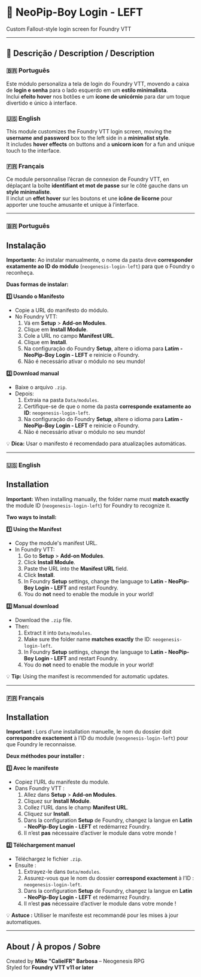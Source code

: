 # 🎨 NeoPip-Boy Login - LEFT  
Custom Fallout-style login screen for Foundry VTT  

---

## 📝 Descrição / Description / Description

### 🇧🇷 Português  
Este módulo personaliza a tela de login do Foundry VTT, movendo a caixa de **login e senha** para o lado esquerdo em um **estilo minimalista**.  
Inclui **efeito hover** nos botões e um **ícone de unicórnio** para dar um toque divertido e único à interface.  

### 🇺🇸 English  
This module customizes the Foundry VTT login screen, moving the **username and password** box to the left side in a **minimalist style**.  
It includes **hover effects** on buttons and a **unicorn icon** for a fun and unique touch to the interface.  

### 🇫🇷 Français  
Ce module personnalise l’écran de connexion de Foundry VTT, en déplaçant la boîte **identifiant et mot de passe** sur le côté gauche dans un **style minimaliste**.  
Il inclut un **effet hover** sur les boutons et une **icône de licorne** pour apporter une touche amusante et unique à l’interface.  

---

### 🇧🇷 Português

## Instalação

**Importante:** Ao instalar manualmente, o nome da pasta deve **corresponder exatamente ao ID do módulo** (`neogenesis-login-left`) para que o Foundry o reconheça.

**Duas formas de instalar:**  

**1️⃣ Usando o Manifesto**  
- Copie a URL do manifesto do módulo.  
- No Foundry VTT:  
  1. Vá em **Setup** > **Add-on Modules**.  
  2. Clique em **Install Module**.  
  3. Cole a URL no campo **Manifest URL**.  
  4. Clique em **Install**.  
  5. Na configuração do Foundry **Setup**, altere o idioma para **Latim - NeoPip-Boy Login - LEFT** e reinicie o Foundry.  
  6. Não é necessário ativar o módulo no seu mundo!  

**2️⃣ Download manual**  
- Baixe o arquivo `.zip`.  
- Depois:  
  1. Extraia na pasta `Data/modules`.  
  2. Certifique-se de que o nome da pasta **corresponde exatamente ao ID**: `neogenesis-login-left`.  
  3. Na configuração do Foundry **Setup**, altere o idioma para **Latim - NeoPip-Boy Login - LEFT** e reinicie o Foundry.  
  4. Não é necessário ativar o módulo no seu mundo!  

💡 **Dica:** Usar o manifesto é recomendado para atualizações automáticas.

---

### 🇺🇸 English

## Installation

**Important:** When installing manually, the folder name must **match exactly** the module ID (`neogenesis-login-left`) for Foundry to recognize it.

**Two ways to install:**  

**1️⃣ Using the Manifest**  
- Copy the module's manifest URL.  
- In Foundry VTT:  
  1. Go to **Setup** > **Add-on Modules**.  
  2. Click **Install Module**.  
  3. Paste the URL into the **Manifest URL** field.  
  4. Click **Install**.  
  5. In Foundry **Setup** settings, change the language to **Latin - NeoPip-Boy Login - LEFT** and restart Foundry.  
  6. You do **not** need to enable the module in your world!  

**2️⃣ Manual download**  
- Download the `.zip` file.  
- Then:  
  1. Extract it into `Data/modules`.  
  2. Make sure the folder name **matches exactly** the ID: `neogenesis-login-left`.  
  3. In Foundry **Setup** settings, change the language to **Latin - NeoPip-Boy Login - LEFT** and restart Foundry.  
  4. You do **not** need to enable the module in your world!  

💡 **Tip:** Using the manifest is recommended for automatic updates.

---

### 🇫🇷 Français

## Installation

**Important :** Lors d’une installation manuelle, le nom du dossier doit **correspondre exactement** à l’ID du module (`neogenesis-login-left`) pour que Foundry le reconnaisse.

**Deux méthodes pour installer :**  

**1️⃣ Avec le manifeste**  
- Copiez l’URL du manifeste du module.  
- Dans Foundry VTT :  
  1. Allez dans **Setup** > **Add-on Modules**.  
  2. Cliquez sur **Install Module**.  
  3. Collez l’URL dans le champ **Manifest URL**.  
  4. Cliquez sur **Install**.  
  5. Dans la configuration **Setup** de Foundry, changez la langue en **Latin - NeoPip-Boy Login - LEFT** et redémarrez Foundry.  
  6. Il n’est **pas** nécessaire d’activer le module dans votre monde !  

**2️⃣ Téléchargement manuel**  
- Téléchargez le fichier `.zip`.  
- Ensuite :  
  1. Extrayez-le dans `Data/modules`.  
  2. Assurez-vous que le nom du dossier **correspond exactement** à l’ID : `neogenesis-login-left`.  
  3. Dans la configuration **Setup** de Foundry, changez la langue en **Latin - NeoPip-Boy Login - LEFT** et redémarrez Foundry.  
  4. Il n’est **pas** nécessaire d’activer le module dans votre monde !  

💡 **Astuce :** Utiliser le manifeste est recommandé pour les mises à jour automatiques.

---

## About / À propos / Sobre

Created by **Mike "CalielFR" Barbosa** – Neogenesis RPG  
Styled for **Foundry VTT v11 or later**
